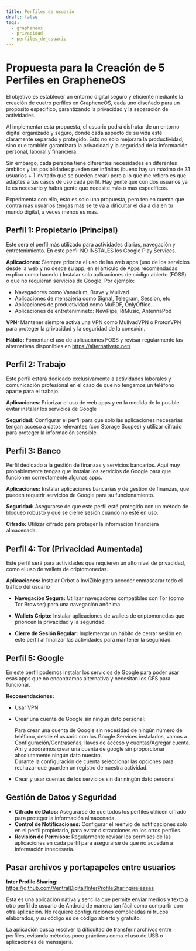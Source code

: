 ```yaml
---
title: Perfiles de usuario
draft: false
tags:
  - grapheneos
  - privacidad
  - perfiles_de_usuario
---
```


# **Propuesta para la Creación de 5 Perfiles en GrapheneOS**

El objetivo es establecer un entorno digital seguro y eficiente mediante la creación de cuatro perfiles en GrapheneOS, cada uno diseñado para un propósito específico, garantizando la privacidad y la separación de actividades.

Al implementar esta propuesta, el usuario podrá disfrutar de un entorno digital organizado y seguro, donde cada aspecto de su vida esté claramente separado y protegido. Esto no solo mejorará la productividad, sino que también garantizará la privacidad y la seguridad de la información personal, laboral y financiera.

Sin embargo, cada persona tiene diferentes necesidades en diferentes ámbitos y las posiblidades pueden ser infinitas (bueno hay un máximo de 31 usuarios + 1 invitado que se pueden crear) pero a lo que me refiero es que adaptes a tus casos de uso cada perfil. Hay gente que con dos usuarios ya le es necesario y habrá gente que necesite más o mas específicos.

Experimenta con ello, esto es solo una propuesta, pero ten en cuenta que contra mas usuarios tengas mas se te va a dificultar el dia a dia en tu mundo digital, a veces menos es mas.
## **Perfil 1: Propietario (Principal)**

Este será el perfil más utilizado para actividades diarias, navegación y entretenimiento.
En este perfil NO INSTALES los Google Play Services.

**Aplicaciones:** Siempre prioriza el uso de las web apps (uso de los servicios desde la web y no desde su app, en el artículo de Apps recomendadas explico como hacerlo.) 
Instalar solo aplicaciones de código abierto (FOSS) o que no requieran servicios de Google. Por ejemplo:

- Navegadores como Vanadium, Brave y Mullvad
- Aplicaciones de mensajería como Signal, Telegram, Session, etc 
- Aplicaciones de productividad como MuPDF, OnlyOffice...
- Aplicaciones de entretenimineto: NewPipe, RiMusic, AntennaPod

**VPN:** Mantener siempre activa una VPN como MullvadVPN o ProtonVPN para proteger la privacidad y la seguridad de la conexión.

**Hábito:** Fomentar el uso de aplicaciones FOSS y revisar regularmente las alternativas disponibles en https://alternativeto.net/

## **Perfil 2: Trabajo**

Este perfil estará dedicado exclusivamente a actividades laborales y comunicación profesional en el caso de que no tengamos un teléfono aparte para el trabajo.

**Aplicaciones**: Priorizar el uso de web apps y en la medida de lo posible evitar instalar los servicios de Google

**Seguridad:** Configurar el perfil para que solo las aplicaciones necesarias tengan acceso a datos relevantes (con Storage Scopes) y utilizar cifrado para proteger la información sensible.

## **Perfil 3: Banco** 

Perfil dedicado a la gestión de finanzas y servicios bancarios. Aquí muy probablemente tengas que instalar los servicios de Google para que funcionen correctamente algunas apps.

**Aplicaciones:** Instalar aplicaciones bancarias y de gestión de finanzas, que pueden requerir servicios de Google para su funcionamiento.

**Seguridad:** Asegurarse de que este perfil esté protegido con un método de bloqueo robusto y que se cierre sesión cuando no esté en uso.

**Cifrado:** Utilizar cifrado para proteger la información financiera almacenada.

## **Perfil 4: Tor (Privacidad Aumentada)**

Este perfil será para actividades que requieren un alto nivel de privacidad, como el uso de wallets de criptomonedas.

**Aplicaciones:** Instalar Orbot o InviZible para acceder enmascarar todo el tráfico del usuario

- **Navegación Segura:** Utilizar navegadores compatibles con Tor (como Tor Browser) para una navegación anónima.

- **Wallets Cripto:** Instalar aplicaciones de wallets de criptomonedas que prioricen la privacidad y la seguridad.

- **Cierre de Sesión Regular:** Implementar un hábito de cerrar sesión en este perfil al finalizar las actividades para mantener la seguridad.

## Perfil 5: Google

En este perfil podemos instalar los servicios de Google para poder usar esas apps que no encontramos alternativa y necesitan los GFS para funcionar.

**Recomendaciones:**

- Usar VPN

- Crear una cuenta de Google sin ningún dato personal:

	Para crear una cuenta de Google sin necesidad de ningún número de teléfono, desde el usuario con los Google Services instalados, vamos a Configuración/Contraseñas, llaves de acceso y cuentas/Agregar cuenta. Ahí y apodremos crear una cuenta de google sin proporcionar absolutamente ningún dato nuestro.  
	Durante la configuración de cuenta seleccionar las opciones para rechazar que guarden un registro de nuestra actividad.

- Crear y usar cuentas de los servicios sin dar ningún dato personal

## **Gestión de Datos y Seguridad**

- **Cifrado de Datos:** Asegurarse de que todos los perfiles utilicen cifrado para proteger la información almacenada.
- **Control de Notificaciones:** Configurar el reenvío de notificaciones solo en el perfil propietario, para evitar distracciones en los otros perfiles.
- **Revisión de Permisos:** Regularmente revisar los permisos de las aplicaciones en cada perfil para asegurarse de que no accedan a información innecesaria.

## Pasar archivos y portapapeles entre usuarios

**Inter Profile Sharing**: https://github.com/VentralDigital/InterProfileSharing/releases

Esta es una aplicación nativa y sencilla que permite enviar medios y texto a otro perfil de usuario de Android de manera tan fácil como compartir con otra aplicación. No requiere configuraciones complicadas ni trucos elaborados, y su código es de código abierto y gratuito. 

La aplicación busca resolver la dificultad de transferir archivos entre perfiles, evitando métodos poco prácticos como el uso de USB o aplicaciones de mensajería.



